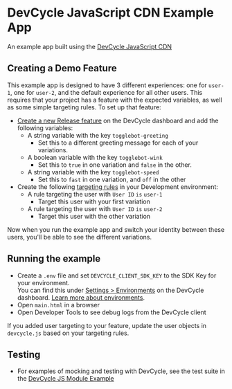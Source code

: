 # DevCycle JavaScript CDN Example App

An example app built using the [DevCycle JavaScript CDN](https://docs.devcycle.com/sdk/client-side-sdks/javascript/)


## Creating a Demo Feature
This example app is designed to have 3 different experiences: one for `user-1`, one for `user-2`, and the default experience for all other users. This requires that your project has a feature with the expected variables, as well as some simple targeting rules. To set up that feature:

* [Create a new Release feature](https://docs.devcycle.com/introduction/quickstart#2-create-a-feature) on the DevCycle dashboard and add the following variables:
   * A string variable with the key `togglebot-greeting`
        * Set this to a different greeting message for each of your variations.
   * A boolean variable with the key `togglebot-wink`
        * Set this to `true` in one variation and `false` in the other.
   * A string variable with the key `togglebot-speed`
        * Set this to `fast` in one variation, and `off` in the other
* Create the following [targeting rules](https://docs.devcycle.com/essentials/targeting) in your Development environment:
    * A rule targeting the user with `User ID` `is` `user-1` 
        * Target this user with your first variation
    * A rule targeting the user with `User ID` `is` `user-2`
        *  Target this user with the other variation

Now when you run the example app and switch your identity between these users, you'll be able to see the different variations.


## Running the example

* Create a `.env` file and set `DEVCYCLE_CLIENT_SDK_KEY` to the SDK Key for your environment.\
You can find this under [Settings > Environments](https://app.devcycle.com/r/environments) on the DevCycle dashboard. [Learn more about environments](https://docs.devcycle.com/essentials/environments).
* Open `main.html` in a browser
* Open Developer Tools to see debug logs from the DevCycle client 

If you added user targeting to your feature, update the user objects in `devcycle.js` based on your targeting rules.


## Testing

* For examples of mocking and testing with DevCycle, see the test suite in the [DevCycle JS Module Example](https://github.com/DevCycleHQ-Sandbox/example-javascript/blob/main/src/devcycle.test.js) 
